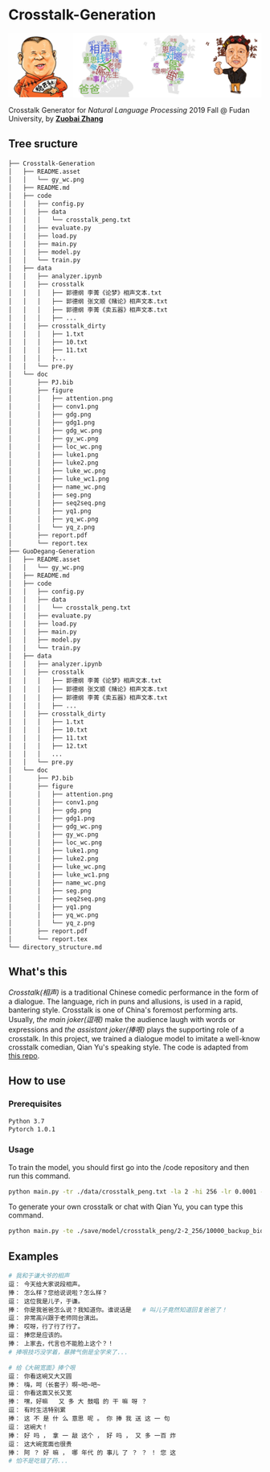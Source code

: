 # Crosstalk-Generation
![demo](README.asset/gy_wc.png)

Crosstalk Generator for *Natural Language Processing* 2019 Fall @ Fudan University, by  [**Zuobai Zhang**](<https://oxer11.github.io/>)

## Tree sructure
```
├── Crosstalk-Generation
│   ├── README.asset
│   │   └── gy_wc.png
│   ├── README.md
│   ├── code
│   │   ├── config.py
│   │   ├── data
│   │   │   └── crosstalk_peng.txt
│   │   ├── evaluate.py
│   │   ├── load.py
│   │   ├── main.py
│   │   ├── model.py
│   │   └── train.py
│   ├── data
│   │   ├── analyzer.ipynb
│   │   ├── crosstalk
│   │   │   ├── 郭德纲 李菁《论梦》相声文本.txt
│   │   │   ├── 郭德纲 张文顺《赌论》相声文本.txt
│   │   │   ├── 郭德纲 李菁《卖五器》相声文本.txt
│   │   │   ├── ...
│   │   ├── crosstalk_dirty
│   │   │   ├── 1.txt
│   │   │   ├── 10.txt
│   │   │   ├── 11.txt
│   │   │   ├...
│   │   └── pre.py
│   └── doc
│       ├── PJ.bib
│       ├── figure
│       │   ├── attention.png
│       │   ├── conv1.png
│       │   ├── gdg.png
│       │   ├── gdg1.png
│       │   ├── gdg_wc.png
│       │   ├── gy_wc.png
│       │   ├── loc_wc.png
│       │   ├── luke1.png
│       │   ├── luke2.png
│       │   ├── luke_wc.png
│       │   ├── luke_wc1.png
│       │   ├── name_wc.png
│       │   ├── seg.png
│       │   ├── seq2seq.png
│       │   ├── yq1.png
│       │   ├── yq_wc.png
│       │   └── yq_z.png
│       ├── report.pdf
│       └── report.tex
├── GuoDegang-Generation
│   ├── README.asset
│   │   └── gy_wc.png
│   ├── README.md
│   ├── code
│   │   ├── config.py
│   │   ├── data
│   │   │   └── crosstalk_peng.txt
│   │   ├── evaluate.py
│   │   ├── load.py
│   │   ├── main.py
│   │   ├── model.py
│   │   └── train.py
│   ├── data
│   │   ├── analyzer.ipynb
│   │   ├── crosstalk
│   │   │   ├── 郭德纲 李菁《论梦》相声文本.txt
│   │   │   ├── 郭德纲 张文顺《赌论》相声文本.txt
│   │   │   ├── 郭德纲 李菁《卖五器》相声文本.txt
│   │   │   ├── ...
│   │   ├── crosstalk_dirty
│   │   │   ├── 1.txt
│   │   │   ├── 10.txt
│   │   │   ├── 11.txt
│   │   │   ├── 12.txt
│   │   │   ...
│   │   └── pre.py
│   └── doc
│       ├── PJ.bib
│       ├── figure
│       │   ├── attention.png
│       │   ├── conv1.png
│       │   ├── gdg.png
│       │   ├── gdg1.png
│       │   ├── gdg_wc.png
│       │   ├── gy_wc.png
│       │   ├── loc_wc.png
│       │   ├── luke1.png
│       │   ├── luke2.png
│       │   ├── luke_wc.png
│       │   ├── luke_wc1.png
│       │   ├── name_wc.png
│       │   ├── seg.png
│       │   ├── seq2seq.png
│       │   ├── yq1.png
│       │   ├── yq_wc.png
│       │   └── yq_z.png
│       ├── report.pdf
│       └── report.tex
└── directory_structure.md
```
## What's this

*Crosstalk(相声)* is a traditional Chinese comedic performance in the form of a dialogue. The language, rich in puns and allusions, is used in a rapid, bantering style. Crosstalk is one of China's foremost performing arts. Usually, *the main joker(逗哏)* make the audience laugh with words or expressions and *the assistant joker(捧哏)* plays the supporting role of a crosstalk. In this project, we trained a dialogue model to imitate a well-know crosstalk comedian, Qian Yu's speaking style. The code is adapted from [this repo](<https://github.com/ywk991112/pytorch-chatbot>).

## How to use

### Prerequisites

```
Python 3.7
Pytorch 1.0.1
```

### Usage

To train the model, you should first go into the /code repository and then run this command.

```bash
python main.py -tr ./data/crosstalk_peng.txt -la 2 -hi 256 -lr 0.0001 -it 10000 -b 64 -p 500 -s 1000
```

To generate your own crosstalk or chat with Qian Yu, you can type this command.

```bash
python main.py -te ./save/model/crosstalk_peng/2-2_256/10000_backup_bidir_model.tar -c ./data/crosstalk_peng -i
```

## Examples

```bash
# 我和于谦大爷的相声
逗： 今天给大家说段相声。
捧： 怎么样？您给说说啦？怎么样？ 
逗： 这位我是儿子，于谦。
捧： 你是我爸爸怎么说？我知道你。谁说话是   # 叫儿子竟然知道回复爸爸了！
逗： 非常高兴跟于老师同台演出。
捧： 哎呀，行了行了行了。 
逗： 捧您是应该的。
捧： 上家去，代言也不能脸上这个？！
# 捧哏技巧没学着，暴脾气倒是全学来了...
```

```bash
# 给《大碗宽面》捧个哏
逗： 你看这碗又大又圆
捧： 嗨，呵（长套子）啊~吧~吧~
逗： 你看这面又长又宽
捧： 嘿，好嘛   又 多 大 鼓唱 的 干 嘛 呀 ？ 
逗： 有时生活特别累
捧： 这 不 是 什 么 意思 呢 。 你 捧 我 送 这 一 句 
逗： 这碗大！
捧： 好 吗 ， 拿 一 敲 这个 ， 好 吗 ， 又 多 一百 炸
逗： 这大碗宽面也很贵
捧： 阿 ？ 好 嘛 ， 哪 年代 的 事儿 了 ？ ？ ！ 您 这
# 怕不是吃错了药...
```
